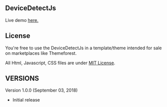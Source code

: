 ##  DeviceDetectJs

Live demo [here.](https://cdn.rawgit.com/asif7774/DeviceDetectJs/1ad4d5ee/index.html)

## License
You're free to use the DeviceDetectJs in a template/theme intended for sale on marketplaces like Themeforest.

All Html, Javascript, CSS files are under [MIT License](https://cdn.rawgit.com/asif7774/DeviceDetectJs/master/LICENSE.md).

## VERSIONS

Version 1.0.0 (September 03, 2018)
- Initial release
